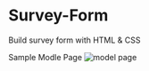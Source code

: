 # Survey-Form
Build survey form with HTML &amp; CSS

Sample Modle Page
![model page](https://user-images.githubusercontent.com/73452153/232237058-ad6dacaf-6192-42f5-ac9c-ce7caff530f6.png)
